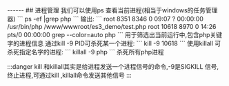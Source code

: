 <head>
     <title>EasySwoole 入门教程|swoole 入门教程|Linux基础|Linux 进程管理</title>
     <meta name="keywords" content="EasySwoole 入门教程|swoole 入门教程|Linux基础|Linux 进程管理"/>
     <meta name="description" content="EasySwoole 入门教程|swoole 入门教程|Linux基础|Linux 进程管理"/>
</head>
---<head>---
## 进程管理
我们可以使用ps 查看当前进程(相当于windows的任务管理器)
```
ps -ef |grep php
```
输出:
```
root       8351   8346  0 09:07 ?        00:00:00 /usr/bin/php /www/wwwroot/es3_demo/test.php
root      10618   8970  0 14:26 pts/0    00:00:00 grep --color=auto php
```
用于筛选出当前运行中,包含php关键字的进程信息
通过kill -9 PID可杀死某一个进程:
```
kill -9 10618
```
使用killall 可杀死指定名字的进程:
```
killall -9 php
```
杀死所有php进程


:::danger 
kill 和killall其实是给进程发送一个进程信号的命令,-9是SIGKILL 信号,终止进程,可通过kill ,killall命令发送其他信号
:::
